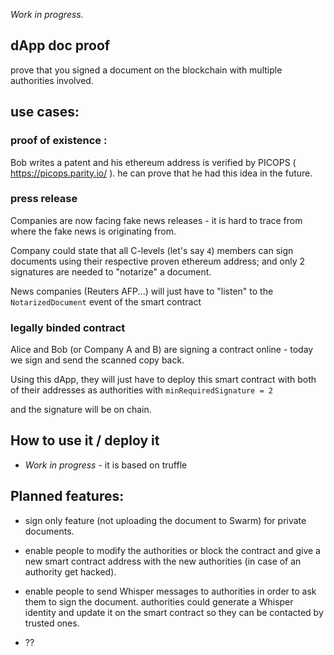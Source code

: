 *Work in progress.*

## dApp doc proof

prove that you signed a document on the blockchain with multiple authorities involved.

## use cases:

### proof of existence :

Bob writes a patent and his ethereum address is verified by PICOPS ( https://picops.parity.io/ ).
he can prove that he had this idea in the future.


### press release

Companies are now facing fake news releases - it is hard to trace from where the fake news is originating from.

Company could state that all C-levels (let's say `4`) members can sign documents using their respective proven ethereum address; and only 2 signatures are needed to "notarize" a document.

News companies (Reuters AFP...) will just have to "listen" to the `NotarizedDocument` event of the smart contract


### legally binded contract

Alice and Bob (or Company A and B) are signing a contract online - today we sign and send the scanned copy back.

Using this dApp, they will just have to deploy this smart contract with both of their addresses as authorities with `minRequiredSignature = 2`

and the signature will be on chain.




## How to use it / deploy it 

- *Work in progress* - it is based on truffle

## Planned features: 

- sign only feature (not uploading the document to Swarm) for private documents.

- enable people to modify the authorities or block the contract and give a new smart contract address with the new authorities (in case of an authority get hacked).

- enable people to send Whisper messages to authorities in order to ask them to sign the document.
authorities could generate a Whisper identity and update it on the smart contract so they can be contacted by trusted ones.

- ??
